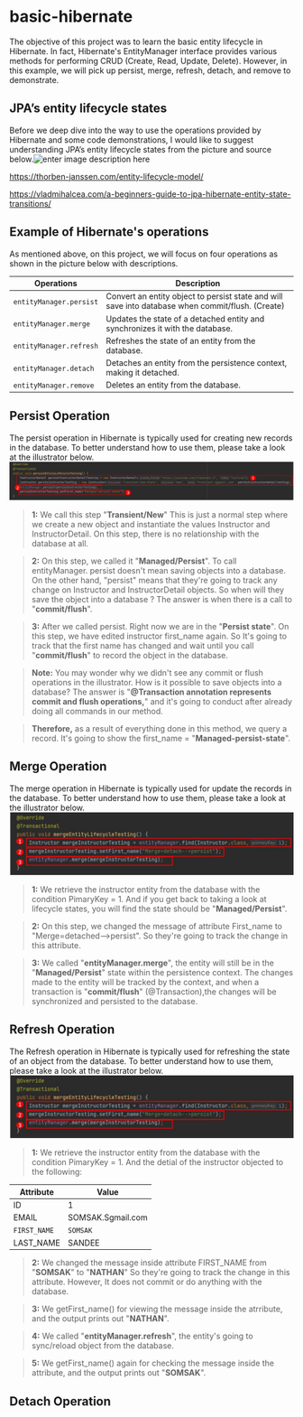 # basic-hibernate
The objective of this project was to learn the basic entity lifecycle in Hibernate. In fact, Hibernate's EntityManager interface provides various methods for performing CRUD (Create, Read, Update, Delete). However, in this example, we will pick up persist, merge, refresh, detach, and remove to demonstrate.


## JPA’s entity lifecycle states
Before we deep dive into the way to use the operations provided by Hibernate and some code demonstrations, I would like to suggest understanding JPA’s entity lifecycle states from the picture and source below.![enter image description here](https://thorben-janssen.com/wp-content/uploads/2020/07/Lifecycle-Model-1024x576.png)

https://thorben-janssen.com/entity-lifecycle-model/

https://vladmihalcea.com/a-beginners-guide-to-jpa-hibernate-entity-state-transitions/


## Example of Hibernate's operations
As mentioned above, on this project, we will focus on four operations as shown in the picture below with descriptions.

|Operations                     |Description                  |
|-------------------------------|-----------------------------|
|`entityManager.persist`        |Convert an entity object to persist state and will save into database when commit/flush. (Create)|
|`entityManager.merge`          |Updates the state of a detached entity and synchronizes it with the database.|
|`entityManager.refresh`        |Refreshes the state of an entity from the database.|
|`entityManager.detach`			    |Detaches an entity from the persistence context, making it detached.|
|`entityManager.remove`			    |Deletes an entity from the database.|

## Persist Operation
The persist operation in Hibernate is typically used for creating new records in the database. 
To better understand how to use them, please take a look at the illustrator below.
![enter image description here](images/PersisOperation.JPG)

> **1:** We call this step "**Transient/New**" This is just a normal step where we create a new object and instantiate the values Instructor and InstructorDetail. On this step, there is no relationship with the database at all.

> **2:** On this step, we called it "**Managed/Persist**". To call entityManager. persist doesn't mean saving objects into a database.
On the other hand, "persist" means that they're going to track any change on Instructor and InstructorDetail objects.
So when will they save the object into a database ? The answer is when there is a call to "**commit/flush**".

> **3:** After we called persist. Right now we are in the "**Persist state**". On this step, we have edited instructor first_name again. So It's going to track that the first name has changed and wait until you call "**commit/flush**" to record the object in the database.

> **Note:** You may wonder why we didn't see any commit or flush operations in the illustrator. How is it possible to save objects into a database? The answer is "**@Transaction annotation represents commit and flush operations,**" and it's going to conduct after already doing all commands in our method.

> **Therefore,** as a result of everything done in this method, we query a record. It's going to show the first_name = "**Managed-persist-state**".


## Merge Operation
The merge operation in Hibernate is typically used for update the records in the database. 
To better understand how to use them, please take a look at the illustrator below.
![enter image description here](images/MergeOperation.JPG)

> **1:** We retrieve the instructor entity from the database with the condition PimaryKey = 1. And if you get back to taking a look at lifecycle states, you will find the state should be "**Managed/Persist**".

> **2:** On this step, we changed the message of attribute First_name to "Merge=detached-->persist". So they're going to track the change in this attribute.

> **3:** We called "**entityManager.merge**", the entity will still be in the "**Managed/Persist**" state within the persistence context. The changes made to the entity will be tracked by the context, and when a transaction is "**commit/flush**" (@Transaction),the changes will be synchronized and persisted to the database.

## Refresh Operation
The Refresh operation in Hibernate is typically used for refreshing the state of an object from the database. 
To better understand how to use them, please take a look at the illustrator below.
![enter image description here](images/MergeOperation.JPG)

> **1:** We retrieve the instructor entity from the database with the condition PimaryKey = 1. And the detial of the instructor objected to the following:

|Attribute           |Value           |
|----------------|--------------------|
|ID               |1|
|EMAIL            |SOMSAK.Sgmail.com	|
|`FIRST_NAME`     |`SOMSAK`|
|LAST_NAME		    |SANDEE|

> **2:** We changed the message inside attribute FIRST_NAME from "**SOMSAK**" to "**NATHAN**" So they're going to track the change in this attribute. However, It does not commit or do anything with the database.

> **3:** We getFirst_name() for viewing the message inside the atrribute,  and the output prints out "**NATHAN**".

> **4:** We called "**entityManager.refresh**", the entity's going to sync/reload object from the database.

> **5:** We getFirst_name() again for checking the message inside the attribute, and the output prints out "**SOMSAK**".

## Detach Operation
